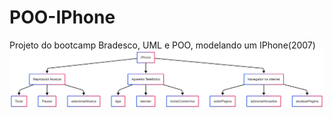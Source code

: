 # POO-IPhone
Projeto do bootcamp Bradesco, UML e POO, modelando um IPhone(2007)
<img src="Editor _ Mermaid Chart-2025-05-26-135315.png" alt="UML">


